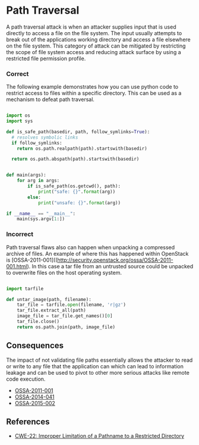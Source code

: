 
Path Traversal
==============

A path traversal attack is when an attacker supplies input that is used directly to access a file on the file system. The input usually attempts to break out of the applications working directory and access a file elsewhere on the file system.
This category of attack can be mitigated by restricting the scope of file system access and reducing attack surface by using a restricted file permission profile.


### Correct


The following example demonstrates how you can use python code to restrict
access to files within a specific directory. This can be used as a mechanism
to defeat path traversal.

```python

import os
import sys

def is_safe_path(basedir, path, follow_symlinks=True):
  # resolves symbolic links
  if follow_symlinks:
    return os.path.realpath(path).startswith(basedir)

  return os.path.abspath(path).startswith(basedir)


def main(args):
    for arg in args:
        if is_safe_path(os.getcwd(), path):
            print("safe: {}".format(arg))
        else:
            print("unsafe: {}".format(arg))

if __name__ == "__main__":
    main(sys.argv[1:])

```


### Incorrect

Path traversal flaws also can happen when unpacking a compressed archive of files. An example of where this has happened within OpenStack is [OSSA-2011-001]((http://security.openstack.org/ossa/OSSA-2011-001.html). In this
case a tar file from an untrusted source could be unpacked to overwrite files
on the host operating system.

```python

import tarfile

def untar_image(path, filename):
    tar_file = tarfile.open(filename, 'r|gz')
    tar_file.extract_all(path)
    image_file = tar_file.get_names()[0]
    tar_file.close()
    return os.path.join(path, image_file)


```

## Consequences

The impact of not validating file paths essentially allows the attacker to read
or write to any file that the application can which can lead to information
leakage and can be used to pivot to other more serious attacks like remote
code execution.


* [OSSA-2011-001](http://security.openstack.org/ossa/OSSA-2011-001.html)
* [OSSA-2014-041](http://security.openstack.org/ossa/OSSA-2014-041.html)
* [OSSA-2015-002](http://security.openstack.org/ossa/OSSA-2015-002.html)

## References

* [CWE-22: Improper Limitation of a Pathname to a Restricted Directory](http://cwe.mitre.org/data/definitions/22.html)

